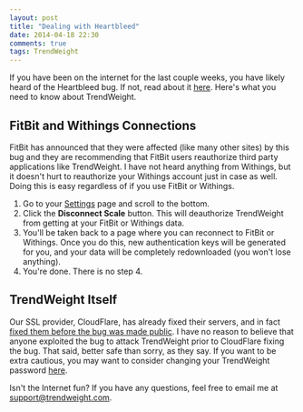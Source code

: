```yaml
---
layout: post
title: "Dealing with Heartbleed"
date: 2014-04-18 22:30
comments: true
tags: TrendWeight
---
```


If you have been on the internet for the last couple weeks, you have likely heard of the Heartbleed bug.  If not, read about it [here](http://heartbleed.com/).  Here's what you need to know about TrendWeight.

## FitBit and Withings Connections

FitBit has announced that they were affected (like many other sites) by this bug and they are recommending that FitBit users reauthorize third party applications like TrendWeight.  I have not heard anything from Withings, but it doesn't hurt to reauthorize your Withings account just in case as well.  Doing this is easy regardless of if you use FitBit or Withings.

1. Go to your [Settings](https://trendweight.com) page and scroll to the bottom.
2. Click the **Disconnect Scale** button.  This will deauthorize TrendWeight from getting at your FitBit or Withings data.
3. You'll be taken back to a page where you can reconnect to FitBit or Withings.  Once you do this, new authentication keys will be generated for you, and your data will be completely redownloaded (you won't lose anything).
4. You're done.  There is no step 4.

## TrendWeight Itself

Our SSL provider, CloudFlare, has already fixed their servers, and in fact [fixed them before the bug was made public](http://blog.cloudflare.com/staying-ahead-of-openssl-vulnerabilities).  I have no reason to believe that anyone exploited the bug to attack TrendWeight prior to CloudFlare fixing the bug. That said, better safe than sorry, as they say.  If you want to be extra cautious, you may want to consider changing your TrendWeight password [here](https://trendweight.com/changepassword/).

Isn't the Internet fun?  If you have any questions, feel free to email me at <support@trendweight.com>.

